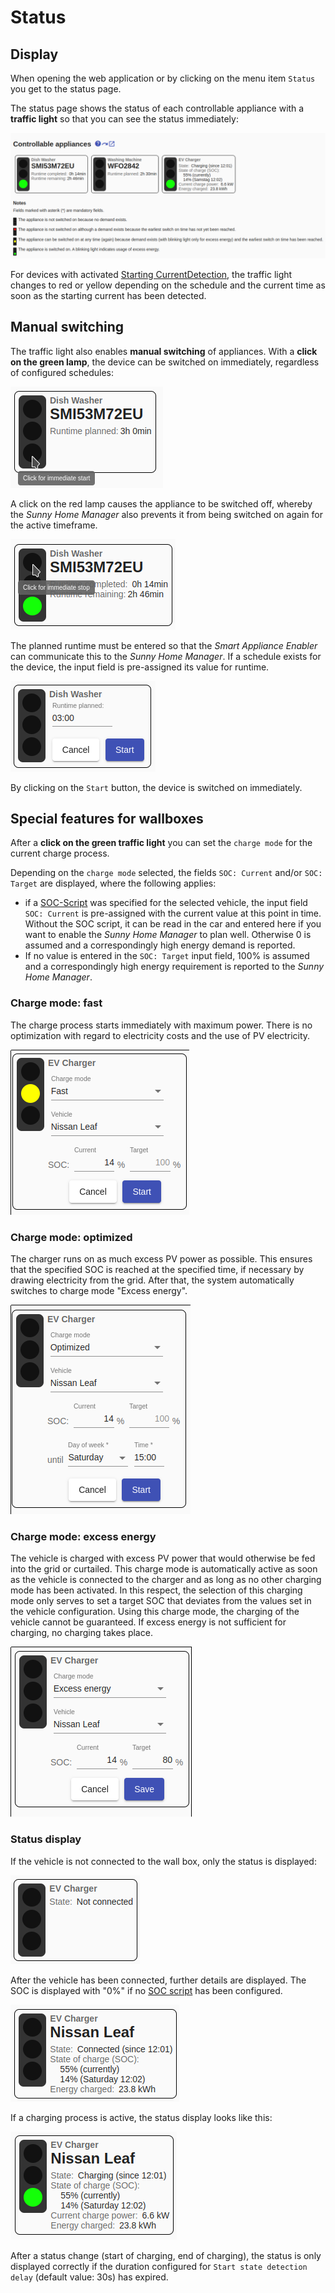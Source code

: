 # Status
## Display
When opening the web application or by clicking on the menu item `Status` you get to the status page.

The status page shows the status of each controllable appliance with a **traffic light** so that you can see the status immediately:

![Statusanzeige](../pics/fe/StatusView_EN.png)

For devices with activated [Starting CurrentDetection](StartingCurrentDetection_EN.md), the traffic light changes to red or yellow depending on the schedule and the current time as soon as the starting current has been detected.

## Manual switching
<a name="click-green">

The traffic light also enables **manual switching** of appliances. With a **click on the green lamp**, the device can be switched on immediately, regardless of configured schedules:

![Klick auf grünes Ampellicht](../pics/fe/StatusViewGreenHover_EN.png)

A click on the red lamp causes the appliance to be switched off, whereby the *Sunny Home Manager* also prevents it from being switched on again for the active timeframe.

![Klick auf rotes Ampellicht](../pics/fe/StatusViewRedHover_EN.png)

The planned runtime must be entered so that the *Smart Appliance Enabler* can communicate this to the *Sunny Home Manager*. If a schedule exists for the device, the input field is pre-assigned its value for runtime.

![Eingabe der Laufzeit bei Ampel](../pics/fe/StatusEdit_EN.png)

By clicking on the `Start` button, the device is switched on immediately.

## Special features for wallboxes
<a name="click-green-ev">

After a **click on the green traffic light** you can set the `charge mode` for the current charge process.

Depending on the `charge mode` selected, the fields `SOC: Current` and/or `SOC: Target` are displayed, where the following applies:
- if a [SOC-Script](soc/SOC_EN.md) was specified for the selected vehicle, the input field `SOC: Current` is pre-assigned with the current value at this point in time. Without the SOC script, it can be read in the car and entered here if you want to enable the *Sunny Home Manager* to plan well. Otherwise 0 is assumed and a correspondingly high energy demand is reported.
- If no value is entered in the `SOC: Target` input field, 100% is assumed and a correspondingly high energy requirement is reported to the *Sunny Home Manager*.

### Charge mode: fast
The charge process starts immediately with maximum power. There is no optimization with regard to electricity costs and the use of PV electricity.

![Eingabefelder Lademodus Schnell](../pics/fe/StatusEVEditFast_EN.png)

### Charge mode: optimized
The charger runs on as much excess PV power as possible. This ensures that the specified SOC is reached at the specified time, if necessary by drawing electricity from the grid. After that, the system automatically switches to charge mode "Excess energy".

![Eingabefelder Lademodus Optimiert](../pics/fe/StatusEVEditOptimized_EN.png)

### Charge mode: excess energy
The vehicle is charged with excess PV power that would otherwise be fed into the grid or curtailed. This charge mode is automatically active as soon as the vehicle is connected to the charger and as long as no other charging mode has been activated. In this respect, the selection of this charging mode only serves to set a target SOC that deviates from the values set in the vehicle configuration. Using this charge mode, the charging of the vehicle cannot be guaranteed. If excess energy is not sufficient for charging, no charging takes place.

![Eingabefelder Lademodus PV-Überschuss](../pics/fe/StatusEVEditExcessEnergy_EN.png)

### Status display
If the vehicle is not connected to the wall box, only the status is displayed:

![Statusanzeige ohne verbundenes Fahrzeug](../pics/fe/StatusEVViewNotConnected_EN.png)

After the vehicle has been connected, further details are displayed. The SOC is displayed with "0%" if no [SOC script](#vehicles) has been configured.

![Statusanzeige ohne verbundenes Fahrzeug](../pics/fe/StatusEVViewConnected_EN.png)

If a charging process is active, the status display looks like this:

![Statusanzeige ohne verbundenes Fahrzeug](../pics/fe/StatusEVViewCharging_EN.png)

After a status change (start of charging, end of charging), the status is only displayed correctly if the duration configured for `Start state detection delay` (default value: 30s) has expired.
